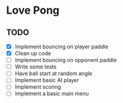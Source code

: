 # Love Pong

## TODO

- [x] Implement bouncing on player paddle
- [x] Clean up code
- [ ] Implement bouncing on opponent paddle
- [ ] Write some tests
- [ ] Have ball start at random angle
- [ ] Implement basic AI player
- [ ] Implement scoring
- [ ] Implement a basic main menu
